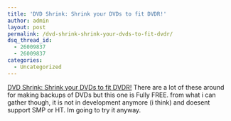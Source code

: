 ```yaml
---
title: 'DVD Shrink: Shrink your DVDs to fit DVDR!'
author: admin
layout: post
permalink: /dvd-shrink-shrink-your-dvds-to-fit-dvdr/
dsq_thread_id:
  - 26009837
  - 26009837
categories:
  - Uncategorized
---
```

[DVD Shrink: Shrink your DVDs to fit DVDR!][1] There are a lot of these around for making backups of DVDs but this one is Fully FREE. from what i can gather though, it is not in development anymore (i think) and doesent support SMP or HT. Im going to try it anyway.

 [1]: http://www.dvdshrink.org/